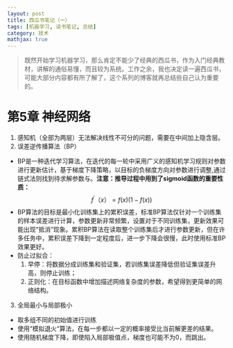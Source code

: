 ```yaml
---
layout: post
title: 西瓜书笔记（一）
tags: [机器学习, 读书笔记, 总结]
category: 技术
mathjax: true
---
```

>既然开始学习机器学习，那么肯定不能少了经典的西瓜书，作为入门经典教材，讲解的通俗易懂，而且较为系统。工作之余，我也决定读一遍西瓜书，可能大部分内容都有所了解了，这个系列的博客就再总结些自己认为重要的。

# 第5章 神经网络
1. 感知机（全部为两层）无法解决线性不可分的问题，需要在中间加上隐含层。
2. 误差逆传播算法（BP）
* BP是一种迭代学习算法，在迭代的每一轮中采用广义的感知机学习规则对参数进行更新估计，基于梯度下降策略，以目标的负梯度方向对参数进行调整,通过链式法则找到待求解参数与。**注意：推导过程中用到了sigmoid函数的重要性质：**
$$f^{'}（x）=f(x)(1-f(x))$$
* BP算法的目标是最小化训练集上的累积误差，标准BP算法仅针对一个训练集的样本误差进行计算，参数更新非常频繁，设置对于不同训练集，更新效果可能出现“抵消”现象。累积BP算法在读取整个训练集后才进行参数更新，但在许多任务中，累积误差下降到一定程度后，进一步下降会很慢，此时使用标准BP效果更好。
* 防止过拟合：
   1. 早停：将数据分成训练集和验证集，若训练集误差降低但验证集误差升高，则停止训练；
   2. 正则化：在目标函数中增加描述网络复杂度的参数，希望得到更简单的网络结构。

3. 全局最小与局部极小
 * 取多组不同的初始值进行训练
 * 使用“模拟退火“算法，在每一步都以一定的概率接受比当前解更差的结果。
 * 使用随机梯度下降，即使陷入局部极值点，梯度也可能不为0，而跳出。